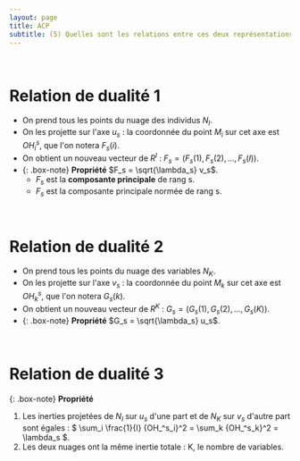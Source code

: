 ```yaml
---
layout: page
title: ACP
subtitle: (5) Quelles sont les relations entre ces deux représentations approchées ? 
---
```


<br/> 

# Relation de dualité 1

* On prend tous les points du nuage des individus $N_I$.
* On les projette sur l'axe $u_s$ : la coordonnée du point $M_i$ sur cet axe est $OH^s_i$, que l'on notera $F_s(i)$.
* On obtient un nouveau vecteur de $R^I$ : $F_s = (F_s(1),F_s(2),...,F_s(I))$.   
* {: .box-note}
**Propriété**      $F_s = \sqrt{\lambda_s} v_s$. 
    * $F_s$ est la **composante principale** de rang s.
    * $F_s$ est la composante principale normée de rang s. 

<br/> 

# Relation de dualité 2

* On prend tous les points du nuage des variables $N_K$.
* On les projette sur l'axe $v_s$ : la coordonnée du point $M_k$ sur cet axe est $OH^s_k$, que l'on notera $G_s(k)$.
* On obtient un nouveau vecteur de $R^K$ : $G_s = (G_s(1),G_s(2),...,G_s(K))$.   
* {: .box-note}
**Propriété**  $G_s = \sqrt{\lambda_s} u_s$. 

<br/>

# Relation de dualité 3

{: .box-note} 
**Propriété** <br/>
1) Les inerties projetées de $N_I$ sur $u_s$ d'une part et de $N_K$ sur $v_s$ d'autre part sont égales : 
$ \sum_i \frac{1}{I} {OH_^s_i}^2 = \sum_k {OH_^s_k}^2 = \lambda_s $.
2)  Les deux nuages ont la même inertie totale : K, le nombre de variables.  

<br/>
